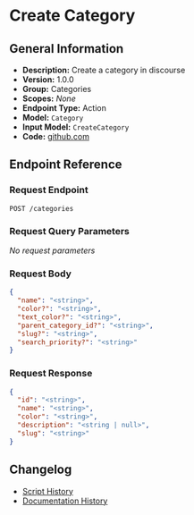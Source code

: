 <!-- BEGIN GENERATED CONTENT -->
# Create Category

## General Information

- **Description:** Create a category in discourse
- **Version:** 1.0.0
- **Group:** Categories
- **Scopes:** _None_
- **Endpoint Type:** Action
- **Model:** `Category`
- **Input Model:** `CreateCategory`
- **Code:** [github.com](https://github.com/NangoHQ/integration-templates/tree/main/integrations/discourse/actions/create-category.ts)


## Endpoint Reference

### Request Endpoint

`POST /categories`

### Request Query Parameters

_No request parameters_

### Request Body

```json
{
  "name": "<string>",
  "color?": "<string>",
  "text_color?": "<string>",
  "parent_category_id?": "<string>",
  "slug?": "<string>",
  "search_priority?": "<string>"
}
```

### Request Response

```json
{
  "id": "<string>",
  "name": "<string>",
  "color": "<string>",
  "description": "<string | null>",
  "slug": "<string>"
}
```

## Changelog

- [Script History](https://github.com/NangoHQ/integration-templates/commits/main/integrations/discourse/actions/create-category.ts)
- [Documentation History](https://github.com/NangoHQ/integration-templates/commits/main/integrations/discourse/actions/create-category.md)

<!-- END  GENERATED CONTENT -->

